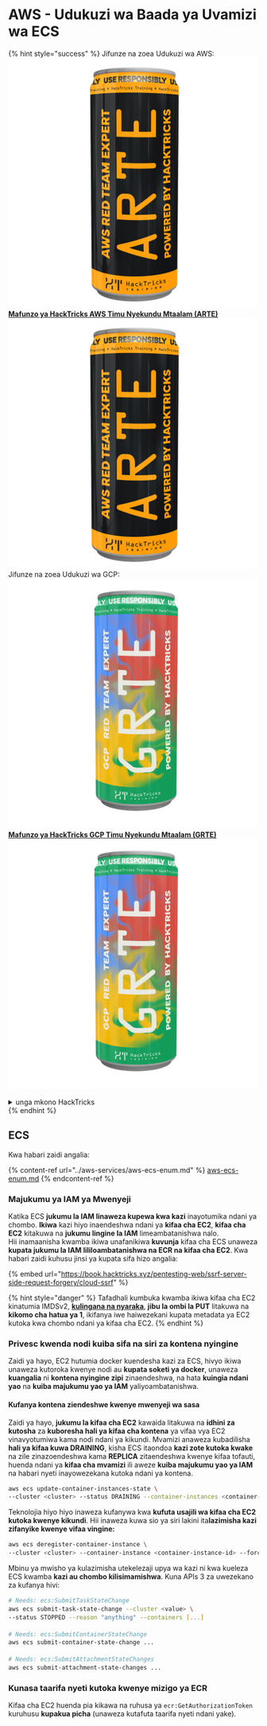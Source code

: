 # AWS - Udukuzi wa Baada ya Uvamizi wa ECS

{% hint style="success" %}
Jifunze na zoea Udukuzi wa AWS:<img src="/.gitbook/assets/image.png" alt="" data-size="line">[**Mafunzo ya HackTricks AWS Timu Nyekundu Mtaalam (ARTE)**](https://training.hacktricks.xyz/courses/arte)<img src="/.gitbook/assets/image.png" alt="" data-size="line">\
Jifunze na zoea Udukuzi wa GCP: <img src="/.gitbook/assets/image (2).png" alt="" data-size="line">[**Mafunzo ya HackTricks GCP Timu Nyekundu Mtaalam (GRTE)**<img src="/.gitbook/assets/image (2).png" alt="" data-size="line">](https://training.hacktricks.xyz/courses/grte)

<details>

<summary>unga mkono HackTricks</summary>

* Angalia [**mpango wa usajili**](https://github.com/sponsors/carlospolop)!
* **Jiunge na** 💬 [**Kikundi cha Discord**](https://discord.gg/hRep4RUj7f) au [**kikundi cha telegram**](https://t.me/peass) au **tufuate** kwenye **Twitter** 🐦 [**@hacktricks\_live**](https://twitter.com/hacktricks\_live)**.**
* **Shiriki mbinu za udukuzi kwa kuwasilisha PRs kwa** [**HackTricks**](https://github.com/carlospolop/hacktricks) na [**HackTricks Cloud**](https://github.com/carlospolop/hacktricks-cloud) github repos.

</details>
{% endhint %}

## ECS

Kwa habari zaidi angalia:

{% content-ref url="../aws-services/aws-ecs-enum.md" %}
[aws-ecs-enum.md](../aws-services/aws-ecs-enum.md)
{% endcontent-ref %}

### Majukumu ya IAM ya Mwenyeji

Katika ECS **jukumu la IAM linaweza kupewa kwa kazi** inayotumika ndani ya chombo. **Ikiwa** kazi hiyo inaendeshwa ndani ya **kifaa cha EC2**, **kifaa cha EC2** kitakuwa na **jukumu lingine la IAM** limeambatanishwa nalo.\
Hii inamaanisha kwamba ikiwa unafanikiwa **kuvunja** kifaa cha ECS unaweza **kupata jukumu la IAM lililoambatanishwa na ECR na kifaa cha EC2**. Kwa habari zaidi kuhusu jinsi ya kupata sifa hizo angalia:

{% embed url="https://book.hacktricks.xyz/pentesting-web/ssrf-server-side-request-forgery/cloud-ssrf" %}

{% hint style="danger" %}
Tafadhali kumbuka kwamba ikiwa kifaa cha EC2 kinatumia IMDSv2, [**kulingana na nyaraka**](https://docs.aws.amazon.com/AWSEC2/latest/UserGuide/instance-metadata-v2-how-it-works.html), **jibu la ombi la PUT** litakuwa na **kikomo cha hatua ya 1**, ikifanya iwe haiwezekani kupata metadata ya EC2 kutoka kwa chombo ndani ya kifaa cha EC2.
{% endhint %}

### Privesc kwenda nodi kuiba sifa na siri za kontena nyingine

Zaidi ya hayo, EC2 hutumia docker kuendesha kazi za ECS, hivyo ikiwa unaweza kutoroka kwenye nodi au **kupata soketi ya docker**, unaweza **kuangalia** ni **kontena nyingine zipi** zinaendeshwa, na hata **kuingia ndani yao** na **kuiba majukumu yao ya IAM** yaliyoambatanishwa.

#### Kufanya kontena ziendeshwe kwenye mwenyeji wa sasa

Zaidi ya hayo, **jukumu la kifaa cha EC2** kawaida litakuwa na **idhini za kutosha** za **kuboresha hali ya kifaa cha kontena** ya vifaa vya EC2 vinavyotumiwa kama nodi ndani ya kikundi. Mvamizi anaweza kubadilisha **hali ya kifaa kuwa DRAINING**, kisha ECS itaondoa **kazi zote kutoka kwake** na zile zinazoendeshwa kama **REPLICA** zitaendeshwa kwenye kifaa tofauti, huenda ndani ya **kifaa cha mvamizi** ili aweze **kuiba majukumu yao ya IAM** na habari nyeti inayowezekana kutoka ndani ya kontena.
```bash
aws ecs update-container-instances-state \
--cluster <cluster> --status DRAINING --container-instances <container-instance-id>
```
Teknolojia hiyo hiyo inaweza kufanywa kwa **kufuta usajili wa kifaa cha EC2 kutoka kwenye kikundi**. Hii inaweza kuwa sio ya siri lakini ita**lazimisha kazi zifanyike kwenye vifaa vingine:**
```bash
aws ecs deregister-container-instance \
--cluster <cluster> --container-instance <container-instance-id> --force
```
Mbinu ya mwisho ya kulazimisha utekelezaji upya wa kazi ni kwa kueleza ECS kwamba **kazi au chombo kilisimamishwa**. Kuna APIs 3 za uwezekano za kufanya hivi:
```bash
# Needs: ecs:SubmitTaskStateChange
aws ecs submit-task-state-change --cluster <value> \
--status STOPPED --reason "anything" --containers [...]

# Needs: ecs:SubmitContainerStateChange
aws ecs submit-container-state-change ...

# Needs: ecs:SubmitAttachmentStateChanges
aws ecs submit-attachment-state-changes ...
```
### Kunasa taarifa nyeti kutoka kwenye mizigo ya ECR

Kifaa cha EC2 huenda pia kikawa na ruhusa ya `ecr:GetAuthorizationToken` kuruhusu **kupakua picha** (unaweza kutafuta taarifa nyeti ndani yake).
